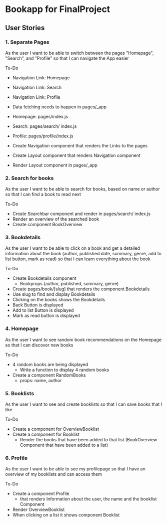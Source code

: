 # Bookapp for FinalProject

## User Stories

### 1. Separate Pages

As the user I want to be able to switch between the pages "Homepage", "Search", and "Profile"
so that I can navigate the App easier

To-Do

- Navigation Link: Homepage
- Navigation Link: Search
- Navigation Link: Profile

- Data fetching needs to happen in pages/\_app
- Homepage: pages/index.js
- Search: pages/search/ index.js
- Profile: pages/profile/index.js
- Create Navigation component that renders the Links to the pages
- Create Layout component that renders Navigation component
- Render Layout component in pages/\_app

### 2. Search for books

As the user I want to be able to search for books, based on name or author
so that I can find a book to read next

To-Do

- Create Searchbar component and render in pages/search/ index.js
- Render an overview of the searched book
- Create component BookOverview

### 3. Bookdetails

As the user I want to be able to click on a book and get a detailed information about the book (author, published date, summary, genre, add to list button, mark as read)
so that I can learn everything about the book

To-Do

- Create Bookdetails component
  - Bookprops (author, published, summary, genre)
- Create pages/book/[slug] that renders the component Bookdetails
- Use slug to find and display Bookdetails
- Clicking on the books shows the Bookdetails
- Back Button is displayed
- Add to list Button is displayed
- Mark as read button is displayed

### 4. Homepage

As the user I want to see random book recommendations on the Homepage
so that I can discover new books

To-Do

- 4 random books are being displayed
  - Write a function to display 4 random books
- Create a component RandomBooks
  - props: name, author

### 5. Booklists

As the user I want to see and create booklists
so that I can save books that I like

To-Do

- Create a component for OverviewBooklist
- Create a component for Booklist
  - Render the books that have been added to that list (BookOverview Component that have been added to a list)

### 6. Profile

As the user I want to be able to see my profilepage
so that I have an overview of my booklists and can access them

To-Do

- Create a component Profile
  - that renders Information about the user, the name and the booklist Component
- Render OverviewBooklist
- When clicking on a list it shows component Booklist
